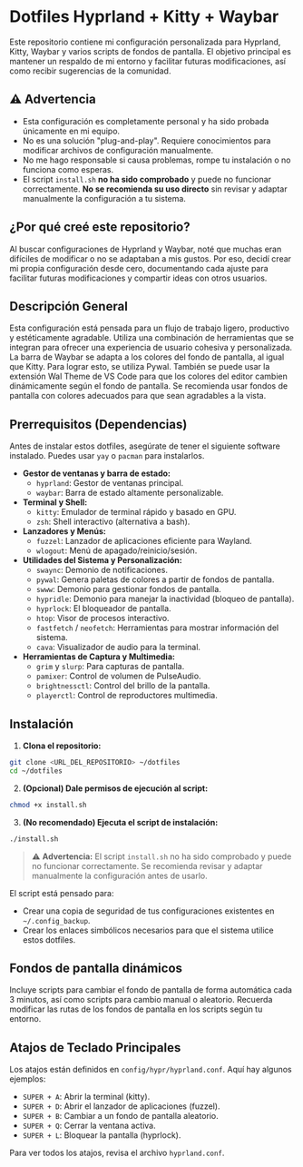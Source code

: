 # Dotfiles Hyprland + Kitty + Waybar

Este repositorio contiene mi configuración personalizada para Hyprland, Kitty, Waybar y varios scripts de fondos de pantalla. El objetivo principal es mantener un respaldo de mi entorno y facilitar futuras modificaciones, así como recibir sugerencias de la comunidad.

## ⚠️ Advertencia

- Esta configuración es completamente personal y ha sido probada únicamente en mi equipo.
- No es una solución "plug-and-play". Requiere conocimientos para modificar archivos de configuración manualmente.
- No me hago responsable si causa problemas, rompe tu instalación o no funciona como esperas.
- El script `install.sh` **no ha sido comprobado** y puede no funcionar correctamente. **No se recomienda su uso directo** sin revisar y adaptar manualmente la configuración a tu sistema.

## ¿Por qué creé este repositorio?

Al buscar configuraciones de Hyprland y Waybar, noté que muchas eran difíciles de modificar o no se adaptaban a mis gustos. Por eso, decidí crear mi propia configuración desde cero, documentando cada ajuste para facilitar futuras modificaciones y compartir ideas con otros usuarios.
## Descripción General

Esta configuración está pensada para un flujo de trabajo ligero, productivo y estéticamente agradable. Utiliza una combinación de herramientas que se integran para ofrecer una experiencia de usuario cohesiva y personalizada. La barra de Waybar se adapta a los colores del fondo de pantalla, al igual que Kitty. Para lograr esto, se utiliza Pywal. También se puede usar la extensión Wal Theme de VS Code para que los colores del editor cambien dinámicamente según el fondo de pantalla. Se recomienda usar fondos de pantalla con colores adecuados para que sean agradables a la vista.
 
## Prerrequisitos (Dependencias)

Antes de instalar estos dotfiles, asegúrate de tener el siguiente software instalado. Puedes usar `yay` o `pacman` para instalarlos.

- **Gestor de ventanas y barra de estado:**
  - `hyprland`: Gestor de ventanas principal.
  - `waybar`: Barra de estado altamente personalizable.
- **Terminal y Shell:**
  - `kitty`: Emulador de terminal rápido y basado en GPU.
  - `zsh`: Shell interactivo (alternativa a bash).
- **Lanzadores y Menús:**
  - `fuzzel`: Lanzador de aplicaciones eficiente para Wayland.
  - `wlogout`: Menú de apagado/reinicio/sesión.
- **Utilidades del Sistema y Personalización:**
  - `swaync`: Demonio de notificaciones.
  - `pywal`: Genera paletas de colores a partir de fondos de pantalla.
  - `swww`: Demonio para gestionar fondos de pantalla.
  - `hypridle`: Demonio para manejar la inactividad (bloqueo de pantalla).
  - `hyprlock`: El bloqueador de pantalla.
  - `htop`: Visor de procesos interactivo.
  - `fastfetch` / `neofetch`: Herramientas para mostrar información del sistema.
  - `cava`: Visualizador de audio para la terminal.
- **Herramientas de Captura y Multimedia:**
  - `grim` y `slurp`: Para capturas de pantalla.
  - `pamixer`: Control de volumen de PulseAudio.
  - `brightnessctl`: Control del brillo de la pantalla.
  - `playerctl`: Control de reproductores multimedia.

## Instalación

1.  **Clona el repositorio:**
  ```bash
  git clone <URL_DEL_REPOSITORIO> ~/dotfiles
  cd ~/dotfiles
  ```

2.  **(Opcional) Dale permisos de ejecución al script:**
  ```bash
  chmod +x install.sh
  ```

3.  **(No recomendado) Ejecuta el script de instalación:**
  ```bash
  ./install.sh
  ```

> ⚠️ **Advertencia:** El script `install.sh` no ha sido comprobado y puede no funcionar correctamente. Se recomienda revisar y adaptar manualmente la configuración antes de usarlo.

El script está pensado para:
- Crear una copia de seguridad de tus configuraciones existentes en `~/.config_backup`.
- Crear los enlaces simbólicos necesarios para que el sistema utilice estos dotfiles.
## Fondos de pantalla dinámicos

Incluye scripts para cambiar el fondo de pantalla de forma automática cada 3 minutos, así como scripts para cambio manual o aleatorio. Recuerda modificar las rutas de los fondos de pantalla en los scripts según tu entorno.


## Atajos de Teclado Principales

Los atajos están definidos en `config/hypr/hyprland.conf`. Aquí hay algunos ejemplos:

- `SUPER + A`: Abrir la terminal (kitty).
- `SUPER + D`: Abrir el lanzador de aplicaciones (fuzzel).
- `SUPER + B`: Cambiar a un fondo de pantalla aleatorio.
- `SUPER + Q`: Cerrar la ventana activa.
- `SUPER + L`: Bloquear la pantalla (hyprlock).

Para ver todos los atajos, revisa el archivo `hyprland.conf`.